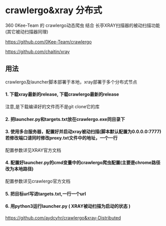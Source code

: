 # crawlergo&xray 分布式

360 0Kee-Team 的 crawlergo动态爬虫 结合 长亭XRAY扫描器的被动扫描功能 (其它被动扫描器同理)

https://github.com/0Kee-Team/crawlergo

https://github.com/chaitin/xray

## 用法 

crawlergo及launcher脚本部署于本地，xray部署于多个分布式节点

#### 1. 下载xray最新的release, 下载crawlergo最新的release

注意,是下载编译好的文件而不是git clone它的库

#### 2. 把launcher.py和targets.txt放在crawlergo.exe同目录下

#### 3. 使用多台服务器，配置好并启动xray被动扫描(脚本默认配置为0.0.0.0:7777)若修改端口请同时修改proxy.txt文件中的地址，一个一行

配置参数详见XRAY官方文档

#### 4. 配置好launcher.py的cmd变量中的crawlergo爬虫配置(主要是chrome路径改为本地路径)

配置参数详见crawlergo官方文档

#### 5. 把目标url写进targets.txt,一行一个url

#### 6. 用python3运行launcher.py ( XRAY被动扫描为启动的状态 )

https://github.com/aydcyhr/crawlergo&xray-Distributed
